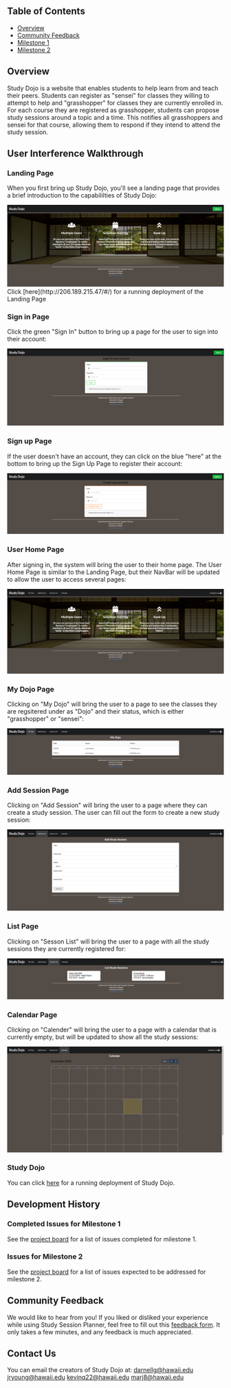 ## Table of Contents

* [Overview](#overview)
* [Community Feedback](#community-feedback)
* [Milestone 1](#completed-issues-for-milestone-1)
* [Milestone 2](#issues-for-milestone-2)

## Overview
Study Dojo is a website that enables students to help learn from and teach their peers. Students can register as "sensei" for classes they willing to attempt to help and "grasshopper" for classes they are currently enrolled in. For each course they are registered as grasshopper, students can propose study sessions around a topic and a time. This notifies all grasshoppers and sensei for that course, allowing them to respond if they intend to attend the study session. 

## User Interference Walkthrough
### Landing Page
When you first bring up Study Dojo, you'll see a landing page that provides a brief introduction to the capabililties of Study Dojo:

<img src="doc/landing.png">
Click [here](http://206.189.215.47/#/) for a running deployment of the Landing Page

### Sign in Page
Click the green "Sign In" button to bring up a page for the user to sign into their account:

<img src="doc/sign-in.png">

### Sign up Page
If the user doesn't have an account, they can click on the blue "here" at the bottom to bring up the Sign Up Page to register their account:

<img src="doc/sign-up.png">

### User Home Page
After signing in, the system will bring the user to their home page. The User Home Page is similar to the Landing Page, but their NavBar will be updated to allow the user to access several pages:

<img src="doc/home.png">

### My Dojo Page
Clicking on "My Dojo" will bring the user to a page to see the classes they are regsitered under as "Dojo" and their status, which is either "grasshopper" or "sensei":

<img src="doc/my-dojo.png">

### Add Session Page
Clicking on "Add Session" will bring the user to a page where they can create a study session. The user can fill out the form to create a new study session:

<img src="doc/add-study-session.png">

### List Page
Clicking on "Sesson List" will bring the user to a page with all the study sessions they are currently registered for:

<img src="doc/list-study-session.png">

### Calendar Page
Clicking on "Calender" will bring the user to a page with a calendar that is currently empty, but will be updated to show all the study sessions:

<img src="doc/calendar.png">

### Study Dojo
You can click [here](http://206.189.215.47/#/) for a running deployment of Study Dojo.

## Development History

### Completed Issues for Milestone 1
See the [project board](https://github.com/study-dojo/study-dojo/projects/1) for a list of issues completed for milestone 1.

### Issues for Milestone 2
See the [project board](https://github.com/study-dojo/study-dojo/projects/2) for a list of issues expected to be addressed for milestone 2.

## Community Feedback
We would like to hear from you! If you liked or disliked your experience while using Study Session Planner, feel free to fill out this [feedback form](https://forms.gle/A39VHSd7ctdDkycN7). It only takes a few minutes, and any feedback is much appreciated.

## Contact Us
You can email the creators of Study Dojo at:
darnellg@hawaii.edu
jryoung@hawaii.edu
kevinq22@hawaii.edu
marj8@hawaii.edu
